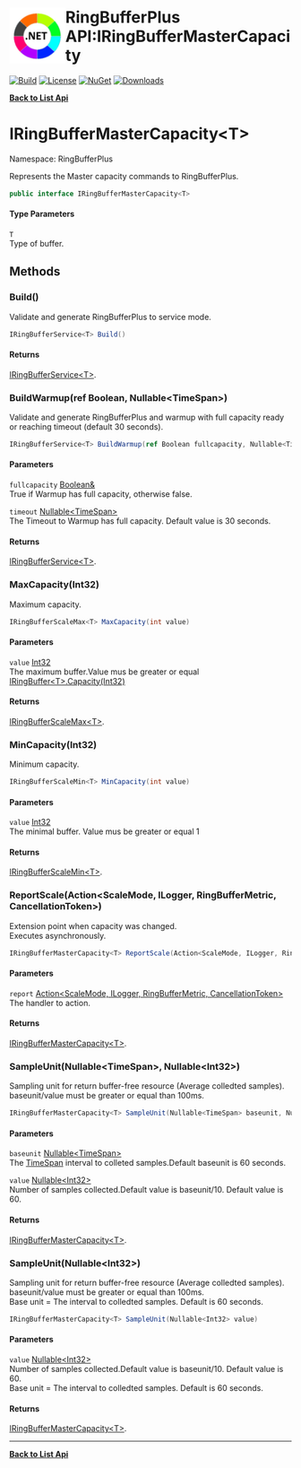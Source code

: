 # <img align="left" width="100" height="100" src="../images/icon.png">RingBufferPlus API:IRingBufferMasterCapacity<T> 

[![Build](https://github.com/FRACerqueira/RingBufferPlus/workflows/Build/badge.svg)](https://github.com/FRACerqueira/RingBufferPlus/actions/workflows/build.yml)
[![License](https://img.shields.io/badge/License-MIT-brightgreen.svg)](https://github.com/FRACerqueira/RingBufferPlus/blob/master/LICENSE)
[![NuGet](https://img.shields.io/nuget/v/RingBufferPlus)](https://www.nuget.org/packages/RingBufferPlus/)
[![Downloads](https://img.shields.io/nuget/dt/RingBufferPlus)](https://www.nuget.org/packages/RingBufferPlus/)

[**Back to List Api**](./apis.md)

# IRingBufferMasterCapacity&lt;T&gt;

Namespace: RingBufferPlus

Represents the Master capacity commands to RingBufferPlus.

```csharp
public interface IRingBufferMasterCapacity<T>
```

#### Type Parameters

`T`<br>
Type of buffer.

## Methods

### <a id="methods-build"/>**Build()**

Validate and generate RingBufferPlus to service mode.

```csharp
IRingBufferService<T> Build()
```

#### Returns

[IRingBufferService&lt;T&gt;](./ringbufferplus.iringbufferservice-1.md).

### <a id="methods-buildwarmup"/>**BuildWarmup(ref Boolean, Nullable&lt;TimeSpan&gt;)**

Validate and generate RingBufferPlus and warmup with full capacity ready or reaching timeout (default 30 seconds).

```csharp
IRingBufferService<T> BuildWarmup(ref Boolean fullcapacity, Nullable<TimeSpan> timeout)
```

#### Parameters

`fullcapacity` [Boolean&](https://docs.microsoft.com/en-us/dotnet/api/system.boolean&)<br>
True if Warmup has full capacity, otherwise false.

`timeout` [Nullable&lt;TimeSpan&gt;](https://docs.microsoft.com/en-us/dotnet/api/system.nullable-1)<br>
The Timeout to Warmup has full capacity. Default value is 30 seconds.

#### Returns

[IRingBufferService&lt;T&gt;](./ringbufferplus.iringbufferservice-1.md).

### <a id="methods-maxcapacity"/>**MaxCapacity(Int32)**

Maximum capacity.

```csharp
IRingBufferScaleMax<T> MaxCapacity(int value)
```

#### Parameters

`value` [Int32](https://docs.microsoft.com/en-us/dotnet/api/system.int32)<br>
The maximum buffer.Value mus be greater or equal [IRingBuffer&lt;T&gt;.Capacity(Int32)](./ringbufferplus.iringbuffer-1.md#capacityint32)

#### Returns

[IRingBufferScaleMax&lt;T&gt;](./ringbufferplus.iringbufferscalemax-1.md).

### <a id="methods-mincapacity"/>**MinCapacity(Int32)**

Minimum capacity.

```csharp
IRingBufferScaleMin<T> MinCapacity(int value)
```

#### Parameters

`value` [Int32](https://docs.microsoft.com/en-us/dotnet/api/system.int32)<br>
The minimal buffer. Value mus be greater or equal 1

#### Returns

[IRingBufferScaleMin&lt;T&gt;](./ringbufferplus.iringbufferscalemin-1.md).

### <a id="methods-reportscale"/>**ReportScale(Action&lt;ScaleMode, ILogger, RingBufferMetric, CancellationToken&gt;)**

Extension point when capacity was changed.
 <br>Executes asynchronously.

```csharp
IRingBufferMasterCapacity<T> ReportScale(Action<ScaleMode, ILogger, RingBufferMetric, CancellationToken> report)
```

#### Parameters

`report` [Action&lt;ScaleMode, ILogger, RingBufferMetric, CancellationToken&gt;](https://docs.microsoft.com/en-us/dotnet/api/system.action-4)<br>
The handler to action.

#### Returns

[IRingBufferMasterCapacity&lt;T&gt;](./ringbufferplus.iringbuffermastercapacity-1.md).

### <a id="methods-sampleunit"/>**SampleUnit(Nullable&lt;TimeSpan&gt;, Nullable&lt;Int32&gt;)**

Sampling unit for return buffer-free resource (Average colledted samples).
 <br>baseunit/value must be greater or equal than 100ms.

```csharp
IRingBufferMasterCapacity<T> SampleUnit(Nullable<TimeSpan> baseunit, Nullable<Int32> value)
```

#### Parameters

`baseunit` [Nullable&lt;TimeSpan&gt;](https://docs.microsoft.com/en-us/dotnet/api/system.nullable-1)<br>
The [TimeSpan](https://docs.microsoft.com/en-us/dotnet/api/system.timespan) interval to colleted samples.Default baseunit is 60 seconds.

`value` [Nullable&lt;Int32&gt;](https://docs.microsoft.com/en-us/dotnet/api/system.nullable-1)<br>
Number of samples collected.Default value is baseunit/10. Default value is 60.

#### Returns

[IRingBufferMasterCapacity&lt;T&gt;](./ringbufferplus.iringbuffermastercapacity-1.md).

### <a id="methods-sampleunit"/>**SampleUnit(Nullable&lt;Int32&gt;)**

Sampling unit for return buffer-free resource (Average colledted samples).
 <br>baseunit/value must be greater or equal than 100ms.<br>Base unit = The interval to colledted samples. Default is 60 seconds.

```csharp
IRingBufferMasterCapacity<T> SampleUnit(Nullable<Int32> value)
```

#### Parameters

`value` [Nullable&lt;Int32&gt;](https://docs.microsoft.com/en-us/dotnet/api/system.nullable-1)<br>
Number of samples collected.Default value is baseunit/10. Default value is 60.
 <br>Base unit = The interval to colledted samples. Default is 60 seconds.

#### Returns

[IRingBufferMasterCapacity&lt;T&gt;](./ringbufferplus.iringbuffermastercapacity-1.md).


- - -
[**Back to List Api**](./apis.md)